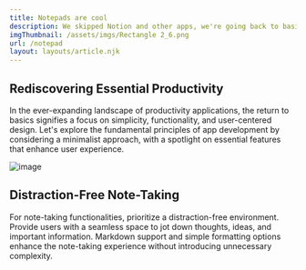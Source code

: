 ```yaml
---
title: Notepads are cool
description: We skipped Notion and other apps, we're going back to basics.
imgThumbnail: /assets/imgs/Rectangle 2_6.png
url: /notepad
layout: layouts/article.njk
---
```


## Rediscovering Essential Productivity

In the ever-expanding landscape of productivity applications, the return to basics signifies a focus on simplicity, functionality, and user-centered design. Let's explore the fundamental principles of app development by considering a minimalist approach, with a spotlight on essential features that enhance user experience.

![image](/assets/imgs/temp.png)

## Distraction-Free Note-Taking

For note-taking functionalities, prioritize a distraction-free environment. Provide users with a seamless space to jot down thoughts, ideas, and important information. Markdown support and simple formatting options enhance the note-taking experience without introducing unnecessary complexity.
